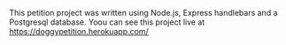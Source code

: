 This petition project was written using Node.js, Express handlebars and a Postgresql database.
Yoou can see this project live at https://doggypetition.herokuapp.com/
